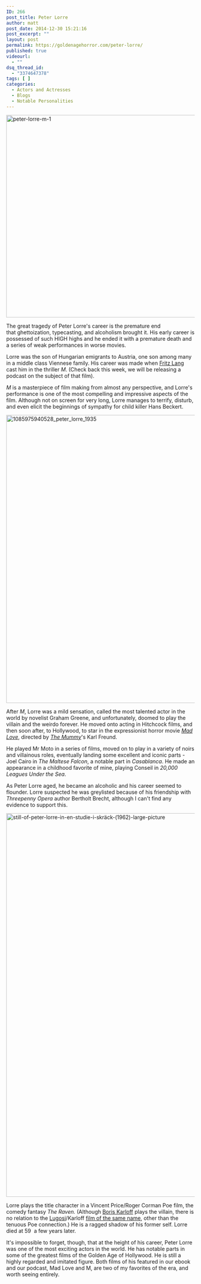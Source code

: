 ```yaml
---
ID: 266
post_title: Peter Lorre
author: matt
post_date: 2014-12-30 15:21:16
post_excerpt: ""
layout: post
permalink: https://goldenagehorror.com/peter-lorre/
published: true
videourl:
  - ""
dsq_thread_id:
  - "3374647378"
tags: [ ]
categories:
  - Actors and Actresses
  - Blogs
  - Notable Personalities
---
```

<img class="aligncenter size-full wp-image-271" src="http://goldenagehorror.com/wp-content/uploads/2014/12/peter-lorre-m-1.jpg" alt="peter-lorre-m-1" width="720" height="540" />

The great tragedy of Peter Lorre's career is the premature end that ghettoization, typecasting, and alcoholism brought it. His early career is possessed of such HIGH highs and he ended it with a premature death and a series of weak performances in worse movies.

<!--more-->

Lorre was the son of Hungarian emigrants to Austria, one son among many in a middle class Viennese family. His career was made when <a title="Fritz Lang" href="http://goldenagehorror.com/fritz-lang/">Fritz Lang</a> cast him in the thriller <em>M</em>. (Check back this week, we will be releasing a podcast on the subject of that film).

<em>M</em> is a masterpiece of film making from almost any perspective, and Lorre's performance is one of the most compelling and impressive aspects of the film. Although not on screen for very long, Lorre manages to terrify, disturb, and even elicit the beginnings of sympathy for child killer Hans Beckert.

<img class="aligncenter size-full wp-image-272" src="http://goldenagehorror.com/wp-content/uploads/2014/12/1085975940528_peter_lorre_1935.jpg" alt="1085975940528_peter_lorre_1935" width="600" height="768" />

After <em>M</em>, Lorre was a mild sensation, called the most talented actor in the world by novelist Graham Greene, and unfortunately, doomed to play the villain and the weirdo forever. He moved onto acting in Hitchcock films, and then soon after, to Hollywood, to star in the expressionist horror movie <a title="Mad Love (1935)" href="http://goldenagehorror.com/mad-love-1935/"><em>Mad Love</em></a>, directed by <a title="Episode 9: The Mummy" href="http://goldenagehorror.com/episode-9-mummy/"><em>The Mummy</em></a>'s Karl Freund.

He played Mr Moto in a series of films, moved on to play in a variety of noirs and villainous roles, eventually landing some excellent and iconic parts - Joel Cairo in <i>The Maltese Falcon</i>, a notable part in <em>Casablanca</em>. He made an appearance in a childhood favorite of mine, playing Conseil in <em>20,000 Leagues Under the Sea</em>.

As Peter Lorre aged, he became an alcoholic and his career seemed to flounder. Lorre suspected he was greylisted because of his friendship with <em>Threepenny Opera</em> author Bertholt Brecht, although I can't find any evidence to support this.

<img src="http://goldenagehorror.com/wp-content/uploads/2014/12/still-of-peter-lorre-in-en-studie-i-skräck-1962-large-picture.jpg" alt="still-of-peter-lorre-in-en-studie-i-skräck-(1962)-large-picture" width="868" height="1023" class="aligncenter size-full wp-image-273" />

Lorre plays the title character in a Vincent Price/Roger Corman Poe film, the comedy fantasy <em>The Raven.</em> (Although <a title="Boris Karloff" href="http://goldenagehorror.com/boris-karloff/">Boris Karloff</a> plays the villain, there is no relation to the <a title="Bela Lugosi" href="http://goldenagehorror.com/bela-lugosi/">Lugosi</a>/Karloff <a title="The GoldenAgeHorror.com Podcast Episode 6: The Raven" href="http://goldenagehorror.com/goldenagehorror-com-podcast-episode-6-raven/">film of the same name</a>, other than the tenuous Poe connection.) He is a ragged shadow of his former self. Lorre died at 59  a few years later.

It's impossible to forget, though, that at the height of his career, Peter Lorre was one of the most exciting actors in the world. He has notable parts in some of the greatest films of the Golden Age of Hollywood. He is still a highly regarded and imitated figure. Both films of his featured in our ebook and our podcast, Mad Love and M, are two of my favorites of the era, and worth seeing entirely.